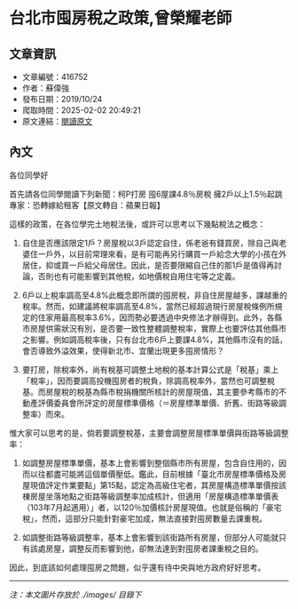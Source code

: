# 台北市囤房稅之政策,曾榮耀老師

## 文章資訊
- 文章編號：416752
- 作者：蘇偉強
- 發布日期：2019/10/24
- 爬取時間：2025-02-02 20:49:21
- 原文連結：[閱讀原文](https://real-estate.get.com.tw/Columns/detail.aspx?no=416752)

## 內文
各位同學好

首先請各位同學閱讀下列新聞：柯P打房 囤6屋課4.8％房稅 擁2戶以上1.5％起跳 專家：恐轉嫁給租客【原文轉自：蘋果日報】

這樣的政策，在各位學完土地稅法後，或許可以思考以下幾點稅法之概念：

1. 自住是否應該限定1戶？房屋稅以3戶認定自住，係老爸有錢買房，除自己與老婆住一戶外，以目前常理來看，是有可能再另行購買一戶給念大學的小孩在外居住，抑或買一戶給父母居住。因此，是否要限縮自己住的那1戶是值得再討論，否則也有可能影響到其他稅，如地價稅自用住宅等之定義。

2. 6戶以上稅率調高至4.8%此概念即所謂的囤房稅，非自住房屋越多，課越重的稅率。然而，如建議將稅率調高至4.8%，當然已經超過現行房屋稅條例所規定的住家用最高稅率3.6%，因而勢必要透過中央修法才辦得到。此外，各縣市房屋供需狀況有別，是否要一致性整體調整稅率，實際上也要評估其他縣市之影響。例如調高稅率後，只有台北市6戶上要課4.8%，其他縣市沒有的話，會否導致外溢效果，使得新北市、宜蘭出現更多囤房情形？

3. 要打房，除稅率外，尚有稅基可調整土地稅的基本計算公式是「稅基」乘上「稅率」，因而要調高投機囤房者的稅負，除調高稅率外，當然也可調整稅基。而房屋稅的稅基為縣市稅捐機關所核計的房屋現值，其主要參考縣市的不動產評價委員會所評定的房屋標準價格（＝房屋標準單價、折舊、街路等級調整率）而來。

惟大家可以思考的是，倘若要調整稅基，主要會調整房屋標準單價與街路等級調整率：

1. 如調整房屋標準單價，基本上會影響到整個縣市所有房屋，包含自住用的，因而以往都盡可能將這個單價壓低。鑑此，目前根據「臺北市房屋標準價格及房屋現值評定作業要點」第15點，認定為高級住宅者，其房屋構造標準單價按該棟房屋坐落地點之街路等級調整率加成核計，但適用「房屋構造標準單價表（103年7月起適用）」者，以120％加價核計房屋現值。也就是俗稱的「豪宅稅」，然而，這部分只能針對豪宅加成，無法直接對囤房數量去課重稅。

2. 如調整街路等級調整率，基本上會影響到該街路所有房屋，但部分人可能就只有該處房屋，調整反而影響到他，卻無法達到對囤房者課重稅之目的。

因此，到底該如何處理囤房之問題，似乎還有待中央與地方政府好好思考。

---
*注：本文圖片存放於 ./images/ 目錄下*
